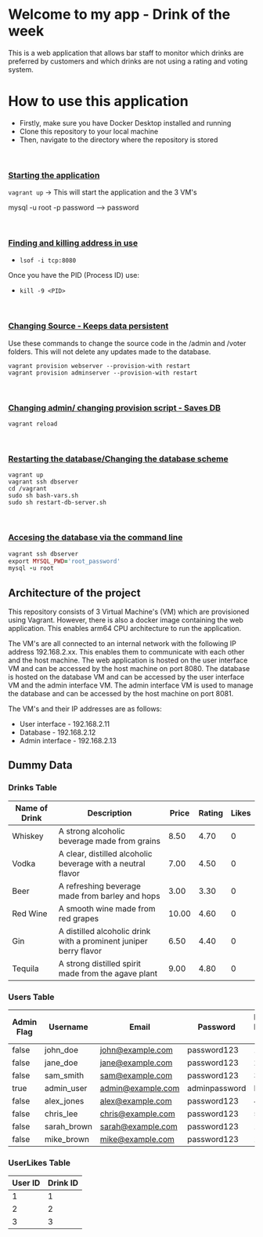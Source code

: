 # Welcome to my app - Drink of the week 

This is a web application that allows bar staff to monitor which drinks are preferred by customers and which drinks are not using a rating and voting system.



# How to use this application

* Firstly, make sure you have Docker Desktop installed and running
* Clone this repository to your local machine
* Then, navigate to the directory where the repository is stored

</br>



### <ins>Starting the application</ins>
  

`vagrant up` &rarr; This will start the application and the 3 VM's

mysql -u root -p
password --> password

</br>

### <ins>Finding and killing address in use</ins>

* `lsof -i tcp:8080`

Once you have the PID (Process ID) use:

* `kill -9 <PID>`

</br>

### <ins>Changing Source - Keeps data persistent</ins>

Use these commands to change the source code in the /admin and /voter folders. This will not delete any updates made to the database.
  ```
vagrant provision webserver --provision-with restart
vagrant provision adminserver --provision-with restart
 ```
</br>


### <ins>Changing admin/ changing provision script - Saves DB</ins>

```
vagrant reload
```  
</br>


### <ins>Restarting the database/Changing the database scheme</ins>

 ```Shell
 vagrant up 
 vagrant ssh dbserver 
 cd /vagrant
 sudo sh bash-vars.sh
 sudo sh restart-db-server.sh
 ```

<!-- #!/bin/bash
export PS1='\[\033[0;32m\]: \w\$;\[\033[0m\] '

OR  -->
<!-- * `sudo sh bash-vars.sh`

* `sudo sh restart-db-server.sh` -->

</br>


### <ins>Accesing the database via the command line</ins>

```ruby
vagrant ssh dbserver 
export MYSQL_PWD='root_password'
mysql -u root
```





## Architecture of the project

This repository consists of 3 Virtual Machine's (VM) which are provisioned using Vagrant. However, there is also a docker image containing the web application. This enables arm64 CPU architecture to run the application.



The VM's are all connected to an internal network with the following IP address 192.168.2.xx. This enables them to communicate with each other and the host machine. The web application is hosted on the user interface VM and can be accessed by the host machine on port 8080. The database is hosted on the database VM and can be accessed by the user interface VM and the admin interface VM. The admin interface VM is used to manage the database and can be accessed by the host machine on port 8081.

The VM's and their IP addresses are as follows:

* User interface - 192.168.2.11
* Database - 192.168.2.12
* Admin interface - 192.168.2.13



## Dummy Data

### Drinks Table

| Name of Drink | Description                                              | Price | Rating | Likes |
|---------------|----------------------------------------------------------|-------|--------|-------|
| Whiskey       | A strong alcoholic beverage made from grains             | 8.50  | 4.70   | 0     |
| Vodka         | A clear, distilled alcoholic beverage with a neutral flavor | 7.00  | 4.50   | 0     |
| Beer          | A refreshing beverage made from barley and hops          | 3.00  | 3.30   | 0     |
| Red Wine      | A smooth wine made from red grapes                       | 10.00 | 4.60   | 0     |
| Gin           | A distilled alcoholic drink with a prominent juniper berry flavor | 6.50  | 4.40   | 0     |
| Tequila       | A strong distilled spirit made from the agave plant      | 9.00  | 4.80   | 0     |

### Users Table

| Admin Flag | Username    | Email              | Password     | Liked Drink ID | Age | Gender |
|------------|-------------|--------------------|--------------|----------------|-----|--------|
| false      | john_doe    | john@example.com   | password123  | 1              | 28  | male   |
| false      | jane_doe    | jane@example.com   | password123  | 2              | 25  | female |
| false      | sam_smith   | sam@example.com    | password123  | 3              | 30  | male   |
| true       | admin_user  | admin@example.com  | adminpassword | NULL           | 35  | female |
| false      | alex_jones  | alex@example.com   | password123  | 4              | 40  | male   |
| false      | chris_lee   | chris@example.com  | password123  | 5              | 22  | female |
| false      | sarah_brown | sarah@example.com  | password123  | 1              | 18  | female |
| false      | mike_brown  | mike@example.com   | password123  | 1              | 20  | female |

### UserLikes Table

| User ID | Drink ID |
|---------|----------|
| 1       | 1        |
| 2       | 2        |
| 3       | 3        |




